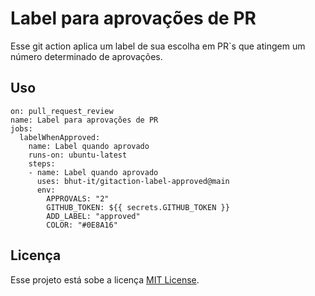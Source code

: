 # Label para aprovações de PR

Esse git action aplica um label de sua escolha em PR`s que atingem um número determinado de aprovações.

## Uso

```workflow
on: pull_request_review
name: Label para aprovações de PR
jobs:
  labelWhenApproved:
    name: Label quando aprovado
    runs-on: ubuntu-latest
    steps:
    - name: Label quando aprovado
      uses: bhut-it/gitaction-label-approved@main
      env:
        APPROVALS: "2"
        GITHUB_TOKEN: ${{ secrets.GITHUB_TOKEN }}
        ADD_LABEL: "approved"
        COLOR: "#0E8A16"
```

## Licença

Esse projeto está sobe a licença [MIT License](LICENSE).

